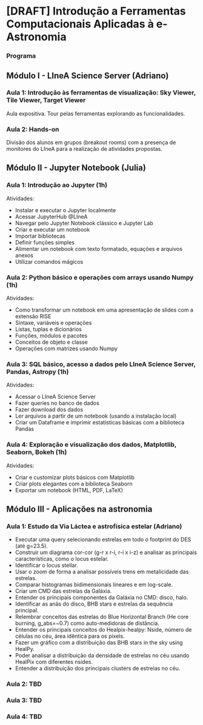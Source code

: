 # [DRAFT] Introdução a Ferramentas Computacionais Aplicadas à e-Astronomia



### Programa

## Módulo I - LIneA Science Server (Adriano)


### Aula 1: Introdução às ferramentas de visualização: Sky Viewer, Tile Viewer, Target Viewer
 Aula expositiva. Tour pelas ferramentas explorando as funcionalidades. 

### Aula 2: Hands-on
 Divisão dos alunos em grupos (breakout rooms) com a presença de monitores do LIneA para a realização de atividades propostas. 

## Módulo II - Jupyter Notebook (Julia)

### Aula 1: Introdução ao Jupyter (1h)
Atividades:
- Instalar e executar o Jupyter localmente
- Acessar JupyterHub @LIneA
- Navegar pelo Jupyter Notebook clássico e Jupyter Lab
- Criar e executar um notebook
- Importar bibliotecas
- Definir funções simples
- Alimentar um notebook com texto formatado, equações e arquivos anexos
- Utilizar comandos mágicos
 
### Aula 2: Python básico e operações com arrays usando Numpy (1h)
Atividades:
- Como transformar um notebook em uma apresentação de slides com a extensão RISE
- Sintaxe, variáveis e operações
- Listas, tuplas e dicionários
- Funções, módulos e pacotes  
- Conceitos de objeto e classe 
- Operações com matrizes usando Numpy

### Aula 3: SQL básico, acesso a dados pelo LIneA Science Server, Pandas, Astropy (1h)
Atividades:
- Acessar o LIneA Science Server
- Fazer queries no banco de dados
- Fazer download dos dados 
- Ler arquivos a partir de um notebook (usando a instalação local)
- Criar um Dataframe e imprimir estatísticas básicas com a biblioteca Pandas 
 
### Aula 4: Exploração e visualização dos dados, Matplotlib, Seaborn, Bokeh (1h)
Atividades:
- Criar e customizar plots básicos com Matplotlib 
- Criar plots elegantes com a biblioteca Seaborn  
- Exportar um notebook (HTML, PDF, LaTeX)

## Módulo III - Aplicações na astronomia 

### Aula 1: Estudo da Via Láctea e astrofísica estelar (Adriano)
- Executar uma query selecionando estrelas em todo o footprint do DES (até g=23.5).
- Construir um diagrama cor-cor (g-r x r-i, r-i x i-z) e analisar as principais características, como o locus estelar.
- Identificar o locus stellar. 
- Usar o zoom de forma a analisar possíveis trens em metalicidade das estrelas. 
- Comparar histogramas bidimensionais lineares e em log-scale.
- Criar um CMD das estrelas da Galáxia. 
- Entender os principais componentes da Galáxia no CMD: disco, halo. 
- Identificar as anãs do disco, BHB stars e estrelas da sequência principal.
- Relembrar conceitos das estrelas do Blue Horizontal Branch (He core burning, g_abs=~0.7) como auto-medidoras de distância.
- Entender os principais conceitos do Healpix-healpy: Nside, número de células no céu, área idêntica para os pixels.
- Fazer um gráfico com a distribuição das BHB stars in the sky using HealPy.
- Poder analisar a distribuição da densidade de estrelas no céu usando HealPix com diferentes nsides.
- Entender a distribuição dos principais clusters de estrelas no céu.

### Aula 2: TBD

### Aula 3: TBD

### Aula 4: TBD








